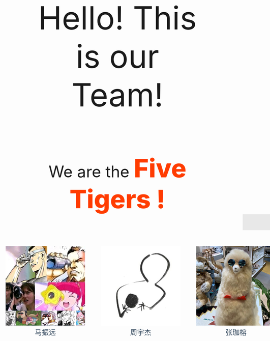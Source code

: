 
<center style="font-size:100px">
Hello!&nbspThis is our Team!</br></br>
</center>

<center style="font-size:50px">
We are the <span style="color:rgb(255, 60, 0);font-size:80px;font-weight:800">Five Tigers !</span> 
</center>


<center>

<div style="position:relative;top:100px;left: -100px;margin：0px auto" >

  <div style="background-color:;width:250px;margin-left:0px;position:absolute">
  <a href="https://yousia33.github.io/YousiaBlog/" style="text-decoration:none;color:rgb(52,73,94)">
    <img src="img/mzy.png">
    <br>
    <center>
    <span style="font-size:22px;">
    马振远
    </span>
    </center>
    </a>
  <div>
  <div style="background-color:;width:250px;margin-left:0px;position:absolute;top:0px;left:300px">
  <a href="https://zyjgraphein.github.io/zhouyujie/" style="text-decoration:none;color:rgb(52,73,94)">
    <img src="img/zyj.jpg">
    <br>
    <center>
    <span style="font-size:22px">
    周宇杰
    </span>
    </center>
    </a>
  <div>
   <div style="background-color:;width:250px;margin-left:0px;position:absolute;top:0px;left:300px">
   <a href="https://lireeeeen.github.io/Hello/" style="text-decoration:none;color:rgb(52,73,94)">
    <img src="img/zjr.png">
    <br>
    <center>
    <span style="font-size:22px">
    张珈榕
    </span>
    </center>
    </a>
  <div>
   <div style="background-color:;width:250px;margin-left:0px;position:absolute;top:0px;left:300px">
   <a href="https://wzzyjya.github.io/" style="text-decoration:none;color:rgb(52,73,94)">
    <img src="img/wzz.jpg">
    <br>
    <center>
    <span style="font-size:22px">
    王子臻
    </span>
    </center>
    </a>
  <div>
   <div style="background-color:;width:250px;margin-left:0px;position:absolute;top:0px;left:300px">
   <a href="http://hubbbbbb12io3.github." style="text-decoration:none;color:rgb(52,73,94)">
    <img src="img/ljh.jpg">
    <br>
    <center>
    <span style="font-size:22px">
    卢佳慧
    </span>
    </center>
    </a>
  <div>
</div>

</center>
<div style="position:absolute;height:50px;width:200px;background-color:#e8e8e8;left:91%">

</div>

<audio autoplay="autoplay" loop="loop" src="audio/Garoad - every day is night.mp3" muted>

</audio>
